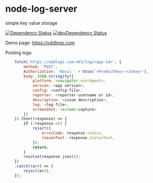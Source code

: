 # node-log-server
simple key value storage

[![Dependency Status](https://david-dm.org/ridakk/node-log-server.svg?theme=shields.io)](https://david-dm.org/ridakk/node-log-server)
[![devDependency Status](https://david-dm.org/ridakk/node-log-server/dev-status.svg?theme=shields.io)](https://david-dm.org/ridakk/node-log-server#info=devDependencies)

Demo page: https://oddlogz.com

Posting logs:

```JavaScript
    fetch('https://oddlogz.com:443/log/<app-id>', {
        method: 'POST',
        Authorization: 'Basic ' + btoa('<ProductKey>:<JsKey>'),
        body: JSON.stringify({
            platform: <navigator.userAgent>,
            version: <app version>,
            config: <config-file>,
            reporter: <reporter-username or id>,
            description: <issue-description>,
            log: <log-file>,
            screenShot: <screen-capture>
        })
    }).then((response) => {
        if (!response.ok) {
            reject({
                errorCode: response.status,
                reasonText: response.statusText,
            });
            return;
        }
        resolve(response.json());
    })
    .catch((err) => {
        reject(err);
    });
```


